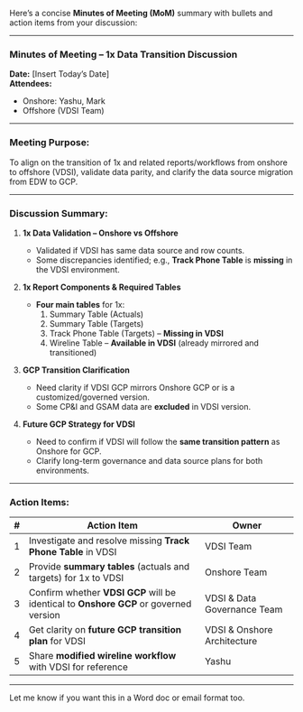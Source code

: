 Here’s a concise **Minutes of Meeting (MoM)** summary with bullets and action items from your discussion:

---

### **Minutes of Meeting – 1x Data Transition Discussion**
**Date:** [Insert Today’s Date]  
**Attendees:**  
- Onshore: Yashu, Mark  
- Offshore (VDSI Team)

---

### **Meeting Purpose:**  
To align on the transition of 1x and related reports/workflows from onshore to offshore (VDSI), validate data parity, and clarify the data source migration from EDW to GCP.

---

### **Discussion Summary:**

1. **1x Data Validation – Onshore vs Offshore**
   - Validated if VDSI has same data source and row counts.
   - Some discrepancies identified; e.g., **Track Phone Table** is **missing** in the VDSI environment.

2. **1x Report Components & Required Tables**
   - **Four main tables** for 1x:
     1. Summary Table (Actuals)
     2. Summary Table (Targets)
     3. Track Phone Table (Targets) – **Missing in VDSI**
     4. Wireline Table – **Available in VDSI** (already mirrored and transitioned)

3. **GCP Transition Clarification**
   - Need clarity if VDSI GCP mirrors Onshore GCP or is a customized/governed version.
   - Some CP&I and GSAM data are **excluded** in VDSI version.

4. **Future GCP Strategy for VDSI**
   - Need to confirm if VDSI will follow the **same transition pattern** as Onshore for GCP.
   - Clarify long-term governance and data source plans for both environments.

---

### **Action Items:**

| # | Action Item | Owner |
|---|-------------|-------|
| 1 | Investigate and resolve missing **Track Phone Table** in VDSI | VDSI Team |
| 2 | Provide **summary tables** (actuals and targets) for 1x to VDSI | Onshore Team |
| 3 | Confirm whether **VDSI GCP** will be identical to **Onshore GCP** or governed version | VDSI & Data Governance Team |
| 4 | Get clarity on **future GCP transition plan** for VDSI | VDSI & Onshore Architecture |
| 5 | Share **modified wireline workflow** with VDSI for reference | Yashu |

---

Let me know if you want this in a Word doc or email format too.
